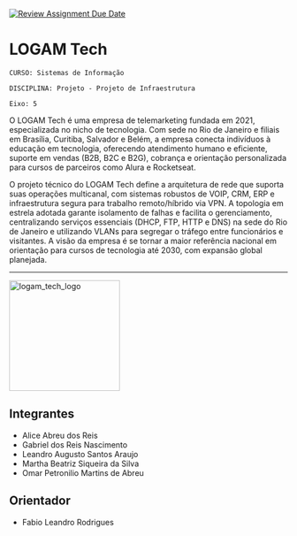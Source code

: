 [![Review Assignment Due Date](https://classroom.github.com/assets/deadline-readme-button-22041afd0340ce965d47ae6ef1cefeee28c7c493a6346c4f15d667ab976d596c.svg)](https://classroom.github.com/a/yI2ip9hY)
# LOGAM Tech

`CURSO: Sistemas de Informação`

`DISCIPLINA: Projeto - Projeto de Infraestrutura`

`Eixo: 5`

O LOGAM Tech é uma empresa de telemarketing fundada em 2021, especializada no nicho de tecnologia. Com sede no Rio de Janeiro e filiais em Brasília, Curitiba, Salvador e Belém, a empresa conecta indivíduos à educação em tecnologia, oferecendo atendimento humano e eficiente, suporte em vendas (B2B, B2C e B2G), cobrança e orientação personalizada para cursos de parceiros como Alura e Rocketseat.

O projeto técnico do LOGAM Tech define a arquitetura de rede que suporta suas operações multicanal, com sistemas robustos de VOIP, CRM, ERP e infraestrutura segura para trabalho remoto/híbrido via VPN. A topologia em estrela adotada garante isolamento de falhas e facilita o gerenciamento, centralizando serviços essenciais (DHCP, FTP, HTTP e DNS) na sede do Rio de Janeiro e utilizando VLANs para segregar o tráfego entre funcionários e visitantes. A visão da empresa é se tornar a maior referência nacional em orientação para cursos de tecnologia até 2030, com expansão global planejada.

---

<img width="200" height="200" alt="logam_tech_logo" src="https://github.com/user-attachments/assets/2614c369-39ad-4bd3-94fc-ac1440df619c" />

## Integrantes

* Alice Abreu dos Reis
* Gabriel dos Reis Nascimento
* Leandro Augusto Santos Araujo
* Martha Beatriz Siqueira da Silva
* Omar Petronilio Martins de Abreu

## Orientador

* Fabio Leandro Rodrigues

